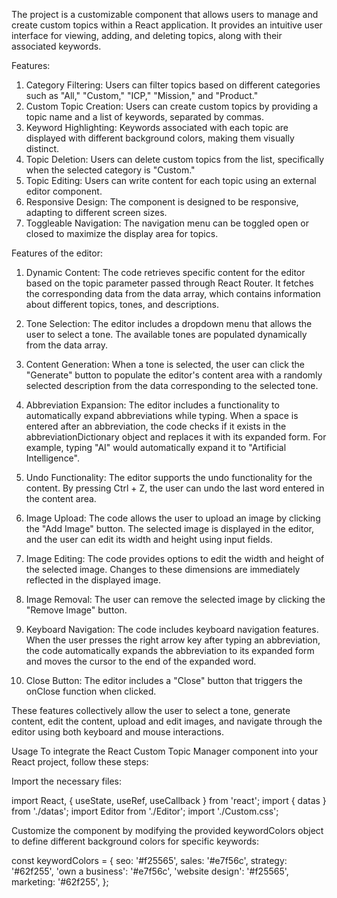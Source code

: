 
The project is a customizable component that allows users to manage and create custom topics within a React application. It provides an intuitive user interface for viewing, adding, and deleting topics, along with their associated keywords.

Features:
1. Category Filtering: Users can filter topics based on different categories such as "All," "Custom," "ICP," "Mission," and "Product."
2. Custom Topic Creation: Users can create custom topics by providing a topic name and a list of keywords, separated by commas.
3. Keyword Highlighting: Keywords associated with each topic are displayed with different background colors, making them visually distinct.
4. Topic Deletion: Users can delete custom topics from the list, specifically when the selected category is "Custom."
5. Topic Editing: Users can write content for each topic using an external editor component.
6. Responsive Design: The component is designed to be responsive, adapting to different screen sizes.
7. Toggleable Navigation: The navigation menu can be toggled open or closed to maximize the display area for topics.

Features of the editor:

1. Dynamic Content: The code retrieves specific content for the editor based on the topic parameter passed through React Router. It fetches the corresponding data from the data array, which contains information about different topics, tones, and descriptions.

2. Tone Selection: The editor includes a dropdown menu that allows the user to select a tone. The available tones are populated dynamically from the data array.

3. Content Generation: When a tone is selected, the user can click the "Generate" button to populate the editor's content area with a randomly selected description from the data corresponding to the selected tone.

4. Abbreviation Expansion: The editor includes a functionality to automatically expand abbreviations while typing. When a space is entered after an abbreviation, the code checks if it exists in the abbreviationDictionary object and replaces it with its expanded form. For example, typing "AI" would automatically expand it to "Artificial Intelligence".

5. Undo Functionality: The editor supports the undo functionality for the content. By pressing Ctrl + Z, the user can undo the last word entered in the content area.

6. Image Upload: The code allows the user to upload an image by clicking the "Add Image" button. The selected image is displayed in the editor, and the user can edit its width and height using input fields.

7. Image Editing: The code provides options to edit the width and height of the selected image. Changes to these dimensions are immediately reflected in the displayed image.

8. Image Removal: The user can remove the selected image by clicking the "Remove Image" button.

9. Keyboard Navigation: The code includes keyboard navigation features. When the user presses the right arrow key after typing an abbreviation, the code automatically expands the abbreviation to its expanded form and moves the cursor to the end of the expanded word.

10. Close Button: The editor includes a "Close" button that triggers the onClose function when clicked.

These features collectively allow the user to select a tone, generate content, edit the content, upload and edit images, and navigate through the editor using both keyboard and mouse interactions.


Usage
To integrate the React Custom Topic Manager component into your React project, follow these steps:



Import the necessary files:

import React, { useState, useRef, useCallback } from 'react';
import { datas } from './datas';
import Editor from './Editor';
import './Custom.css';

Customize the component by modifying the provided keywordColors object to define different background colors for specific keywords:

const keywordColors = {
  seo: '#f25565',
  sales: '#e7f56c',
  strategy: '#62f255',
  'own a business': '#e7f56c',
  'website design': '#f25565',
  marketing: '#62f255',
};

<Custom keywordColors={keywordColors} />


